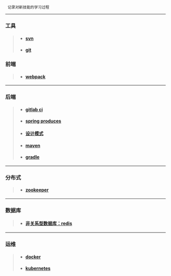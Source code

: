 ```
 记录对新技能的学习过程
```
---

### 工具
> - #### [svn](https://github.com/yancongcong1/study-log/tree/master/svn)
> - #### [git](https://github.com/yancongcong1/study-log/tree/master/git)

### 前端
> - #### [webpack](https://github.com/yancongcong1/study-log/tree/master/webpack)

---

### 后端
> - #### [gitlab ci](https://github.com/yancongcong1/study-log/tree/master/gitlab-ci)
> - #### [spring produces](https://github.com/yancongcong1/study-log/tree/master/spring)
> - #### [设计模式](https://github.com/yancongcong1/study-log/tree/master/design-model)
> - #### [maven](https://github.com/yancongcong1/study-log/tree/master/maven)
> - #### [gradle](https://github.com/yancongcong1/study-log/tree/master/gradle)

---

### 分布式
> - #### [zookeeper](https://github.com/yancongcong1/study-log/tree/master/zookeeper)
---

### 数据库
> - #### [非关系型数据库：redis](https://github.com/yancongcong1/study-log/tree/master/redis)

---

### 运维
> - #### [docker](https://github.com/yancongcong1/study-log/tree/master/docker)
> - #### [kubernetes](https://github.com/yancongcong1/study-log/tree/master/kubernetes)